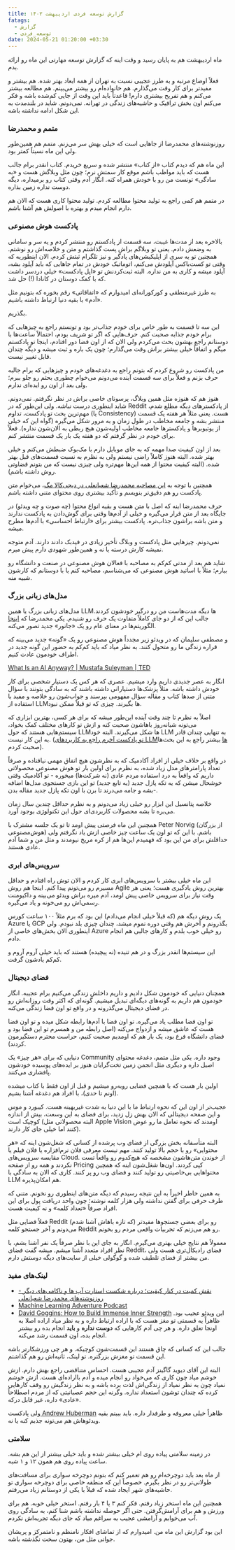 ```yaml
---
title: گزارش توسعه فردی اردیبهشت ۱۴۰۳
fatags:
  - گزارش
  - توسعه_فردی
date: 2024-05-21 01:20:00 +03:30
---
```

ماه اردیبهشت هم به پایان رسید و وقت اینه که گزارش توسعه مهارتی این ماه رو ارائه بدم. 

فعلاً اوضاع مرتبه و به طرز عجیبی نسبت به تهران از همه ابعاد بهتر شده. هم بیشتر و مفیدتر برای کار وقت می‌گذارم. هم خانواده‌ام رو بیشتر می‌بینم. هم مطالعه بیشتر می‌کنم و هم تفریح بیشتری دارم! قاعدتاً باید این وقت از جایی کم‌شده باشه و فکر می‌کنم اون بخش ترافیک و حاشیه‌های زندگی در تهرانه. نمی‌دونم. شاید در بلندمدت به این شکل ادامه نداشته باشه. 
### متمم و محمدرضا
روزنوشته‌های محمدرضا از جاهایی است که خیلی بهش سر می‌زنم. متمم هم همین‌طور ولی این ماه نسبتاً کمتر بود. 

این ماه هم که دیدم کتاب «از کتاب» منتشر شده و سریع خریدم. کتاب انقدر برام جالب هست که باید مواظب باشم موقع کار سمتش نرم؛ چون مثل وبلاگش هست و «به سادگی» تونست من رو با خودش همراه کنه. انگار آدم وقتی کتاب رو برمیداره، دیگه دوست نداره زمین بذاره. 

در متمم هم کمی راجع به تولید محتوا مطالعه کردم. تولید محتوا کاری هست که الان هم دارم انجام میدم و بهتره با اصولش هم آشنا باشم. 
### پادکست هوش مصنوعی
بالاخره بعد از مدت‌ها غیبت، سه قسمت از پادکستم رو منتشر کردم و یه سر و سامانی به وضعش دادم. یعنی تو وبلاگم براش پست گذاشتم و متن و خلاصه‌اش رو نوشتم. همچنین تو یه سری از اپلیکیشن‌های پادگیر و نیز تلگرام ثبتش کردم. الان اینطوریه که وقتی تو کست‌باکس آپلودش می‌کنم، اتوماتیک خودش در تمام جاهایی که باید آپلود بشه، آپلود میشه و کاری به من نداره. البته ثبت‌کردنش تو «اپل پادکست» خیلی دردسر داشت که با کمک دوستان در کانادا (!) حل شد.

به طرز غیرمنطقی و کورکورانه‌ای امیدوارم که «اتفاقاتی» رقم بخوره که بتونیم مثل «آدم» با بقیه دنیا ارتباط داشته باشیم. 

بگذریم. 

این سه تا قسمت به طور خاص برای خودم جذاب‌تر بود و تونستم راجع به چیزهایی که برام خودم جذابه صحبت کنم. حرف‌هایی که اگر تو شریف بودم، احتمالاً ساعت‌ها با دوستانم راجع بهشون بحث می‌کردم ولی الان که از اون فضا دور افتادم، اینجا تو پادکستم میگم و اتفاقاً خیلی بیشتر براش وقت می‌گذارم؛ چون یک باره و ثبت میشه و دیگه چندان قابل تغییر نیست. 

من پادکست رو شروع کردم که بتونم راجع به دغدغه‌های خودم و چیزهایی که برام جالبه حرف بزنم و فعلاً برای سه قسمت آینده می‌دونم می‌خوام چطوری بحثم رو جلو ببرم؛ ولی بعد از اون رو ایده‌ای ندارم. 

هنوز هم که هنوزه مثل همین وبلاگ، پرسونای خاصی براش در نظر نگرفتم. نمی‌دونم. شاید اینطوری درست نباشه. ولی این‌طور که در Reddit از پادکسترهای دیگه مطلع شدم، مهم‌ترین بحث تو پادکست، تداوم (یا Consistency) هست. یعنی مثلاً هر هفته یک قسمت منتشر بشه و جامعه مخاطب در طول زمان و به مرور شکل می‌گیره (گواه این که خیلی از یوتیوبرها و پادکسترها جامعه مخاطب اولیه‌شون هیچ ربطی به الان‌شون نداره). فعلاً برای خودم در نظر گرفتم که دو هفته یک بار یک قسمت منتشر کنم. 

بعد از اون کیفیت صدا مهمه که به جای موبایل دارم با مک‌بوک ضبطش می‌کنم و خیلی بهتر شده. البته هنوز کاملاً راضی نیستم ولی به نظرم به نسبت قسمت‌های قبل بهتر شده. (البته کیفیت محتوا از همه این‌ها مهم‌تره ولی چیزی نیست که من بتونم قضاوتی روش داشته باشم).

همچنین با توجه به [این مصاحبه محمدرضا شعبانعلی در دیجی‌کالا مگ](https://www.digikala.com/mag/podcast/%D9%85%D8%B0%D8%A7%DA%A9%D8%B1%D9%87-%D9%85%D9%88%D8%B1%D8%AF-%DA%86%DB%8C%D8%B2%D8%9B-%DA%AF%D9%81%D8%AA%E2%80%8C%D9%88%DA%AF%D9%88-%D8%A8%D8%A7-%D9%85%D8%AD%D9%85%D9%85%D8%AF%D8%B1%D8%B6%D8%A7/)، می‌خوام متن پادکست رو هم دقیق‌تر بنویسم و تأکید بیشتری روی محتوای متنی داشته باشم.

حرف محمدرضا اینه که اصل با متن هست و بقیه انواع محتوا (چه صوت و چه ویدئو) در جایگاه بعد از متن قرار می‌گیره و خیلی از آدم‌ها وقتی برای گوش‌دادن به پادکست ندارند و متن باشه براشون جذاب‌تره. پادکست بیشتر برای «ارتباط احساسی» با آدم‌ها مطرح میشه. 

نمی‌دونم. چیزهایی مثل پادکست و وبلاگ تأخیر زیادی در فیدبک دادند دارند. آدم متوجه نمیشه کارش درسته یا نه و همین‌طور شهودی دارم پیش میرم. 

شاید هم بعد از مدتی کم‌کم به مصاحبه با فعالان هوش مصنوعی در صنعت و دانشگاه رو بیارم؛ مثلاً با اساتید هوش مصنوعی که می‌شناسم، مصاحبه کنم یا با دوستانم که کارشون شبیه منه. 

### مدل‌های زبانی بزرگ
مدل‌های زبانی بزرگ یا همین LLMها دیگه مدت‌هاست من رو درگیر خودشون کردند. جالب این که از دو جای کاملاً متفاوت یک حرف رو شنیدم. یکی محمدرضا که [اینجا](https://mrshabanali.com/%da%86%d8%aa-%d8%ac%db%8c-%d9%be%db%8c-%d8%aa%db%8c-%d9%88%db%8c%d8%aa%da%af%d9%86%d8%b4%d8%aa%d8%a7%db%8c%d9%86/#comment-80736) الگوریتم‌ها در معنای عام رو یک «جانور» جدید تصور می‌کنه. 

و مصطفی سلیمان که در ویدئو زیر مجدداً هوش مصنوعی رو یک «گونه» جدید می‌بینه که قراره زندگی ما رو متحول کنند. به نظر میاد که باید کم‌کم به حضور این گونه جدید در اطراف خودمون عادت کنیم. 

[What Is an AI Anyway? | Mustafa Suleyman | TED](https://youtu.be/KKNCiRWd_j0?si=dTc9ONEgu3tKZ0nX)

انگار به عصر جدیدی داریم وارد میشیم. عصری که هر کس یک دستیار شخصی برای کار خودش داشته باشه. مثلاً پزشک‌ها دستیارانی داشته باشند که به سادگی بتونند با سؤال متنی از صدها کتاب و مقاله سؤال مفهومی بپرسند و جواب‌شون رو خلاصه و مفید با استفاده از LLMها بگیرند. چیزی که تو قبلاً ممکن نبود. 

اصلاً به نظرم تا چند وقت آینده این‌طور میشه که برای هر کسی، بهترین ابزاری که می‌تونه شبانه‌روز باهاشون صحبت کنه و ازش تو کارهای مختلف کمک بخواد، سیستم‌هایی هستند که حول LLMها شکل می‌گیرند. البته خود LLM به تنهایی چندان قادر به این کار نیست. ([تو پادکست آخرم راجع به کاربردهای LLMها](https://aprd.ir/ai-station-e07-llm-applications/) بیشتر راجع به این بحث‌ها صحبت کردم). 

در واقع بر خلاف خیلی از افراد آکادمیک که به نظرشون هیچ اتفاق مهمی نیافتاده و صرفاً تعداد پارامترهای مدل زیاد شده، به نظرم برای اولین بار تو هوش مصنوعی محصولاتی داریم که واقعاً به درد استفاده مردم عادی (نه شرکت‌ها) میخوره - تو آکادمیک وقتی خوشحال میشن که یه تکه پازل جدید (یه تابع جدید) تو این بازی جستجوی مدل‌ها اضافه بشه و جامه می‌درند تا برن با اون تکه پازل جدید مقاله بدن-.

خلاصه پتانسیل این ابزار رو خیلی زیاد می‌دونم و به نظرم حداقل چندین سال زمان می‌بره تا بشه محصولات کاربردی‌ای حول این تکنولوژی بوجود آورد. 

همچنین این ماه فرصتی پیش اومد تا تو یک جلسه مشترک با Peter Norvig (از بزرگان هوش‌مصنوعی) باشم. با این که تو اون یک ساعت چیز خاصی ازش یاد نگرفتم ولی حداقلش برای من این بود که فهمیدم این‌ها هم از کره مریخ نیومدند و مثل من و شما آدم عادی هستند. 
### سرویس‌های ابری
این ماه خیلی بیشتر با سرویس‌های ابری کار کردم و الان توش راه افتادم و حداقل مسیرم رو می‌تونم پیدا کنم. اینجا هم روش Agile بهترین روش یادگیری هست؛ یعنی هر وقت نیاز برای سرویس خاصی پیش اومد، آدم میره براش ویدئو می‌بینه و داکیومنت رسمی‌اش رو می‌خونه و یاد می‌گیره. 

یک روش دیگه هم (که قبلاً خیلی انجام می‌دادم) این بود که برم مثلاً ۱۰۰ ساعت کورس Azure یا GCP بگذرونم و آخرش هم وقتی دوره تموم میشد، چندان چیزی بلد نبودم. ولی اینطوری الان بخش‌های خاصی از Azure رو خیلی خوب بلدم و کارهای جالبی هم انجام دادم.

این سیستم‌ها انقدر بزرگ و در هم تنیده (نه پیچیده) هستند که باید خیلی آروم آروم و کم‌کم یادشون گرفت. 
### فضای دیجیتال
همچنان دنیایی که خودمون شکل دادیم و داریم داخلش زندگی می‌کنیم برام عجیبه. انگار خودمون هم داریم به گونه‌های دیگه‌ای تبدیل میشیم. گونه‌ای که اکثر وقت روزانه‌اش رو در فضای دیجیتال می‌گذرونه و در واقع تو اون فضا زندگی می‌کنه. 

تو اون فضا مطلب یاد می‌گیره. تو اون فضا با آدم‌ها رابطه شکل میده و تو اون فضا هست که عاشق میشه و ازدواج می‌کنه (اصل رابطه من و همسرم تو این فضا بود و فضای دانشگاه فرع بود، یک بار هم که اومدیم صحبت کنیم، حراست محترم دستگیرمون کردند). 

دنیایی که برای «هر چیز» یک Community وجود داره. یکی مثل متمم، دغدغه محتوای اصیل داره و دیگری مثل انجمن زمین تخت‌گرایان هنوز بر ایده‌های پوسیده خودشون پافشاری می‌کنند. 

اولین بار هست که با همچین فضایی روبه‌رو میشیم و قبل از اون فقط با کتاب میشده (اونم تا حدی)، با افراد هم دغدغه آشنا بشیم. 

عجیب‌تر از اون این که نحوه ارتباط ما با این دنیا به شدت غیربهینه هست. کیبورد و موس و این صفحه دیجیتالی که الان بهش زل زدید، برای فضای به این وسعت، بیش از اندازه کوچیک است (البته محصولاتی مثل Apple Vision اومدند که نحوه تعامل ما رو عوض کنند اما خیلی جای کار دارند).

البته متأسفانه بخش بزرگی از فضای وب پرشده از کسانی که شغل‌شون اینه که «هر محتوایی» رو با حجم بالا تولید کنند. مهم نیست معرفی فلان نرم‌افزاره یا فلان فیلم یا مقایسه سرویس‌های Cloud. از خوندن متن‌هاشون مشخصه که هیچ‌کدوم رو واقعاً تست نکردند و همه رو از صفحه Pricing کپی کردند. اون‌ها شغل‌شون اینه که همچین محتواهایی بی‌خاصیتی رو تولید کنند و فضای وب رو پر کنند. کاری که الان به سادگی با LLM هم امکان‌پذیره. 

به همین‌ خاطر اخیراً به این نتیجه رسیدم که دیگه متن‌های اینطوری رو نخونم. متنی که طرف حرفی برای گفتن نداشته ولی هزار کلمه نوشته؛ چون واحد دریافت پول برای این افراد صرفاً «تعداد کلمه» و نه کیفیت هست. 

فعلاً فضایی مثل Reddit (که تازه باهاش آشنا شدم) رو برای بعضی جستجوها مفیدتر می‌دونم و آخر جستجو کلمه Reddit رو هم می‌زنم که تجربیات واقعی مردم رو بخونم. 

معمولاً هم نتایج خیلی بهتری می‌گیرم. انگار به جای این با نظر صرفاً یک نفر آشنا بشم، با نظر افراد متعدد آشنا میشم. میشه گفت فضای Reddit، فضای رادیکال‌تری هست ولی من بیشتر از فضای تلطیف شده و گوگولی خیلی از سایت‌های دیگه دوستش دارم.
### لینک‌های مفید
 - [نقش کمیت در کنار کیفیت؛ درباره شکست استارت آپ ها و ناکامی‌های دیگر - روزنوشته‌های محمدرضا شعبانعلی](https://mrshabanali.com/%D8%B1%D8%A7%D8%A8%D8%B7%D9%87-%DA%A9%D9%85%DB%8C%D8%AA-%D9%88-%DA%A9%DB%8C%D9%81%DB%8C%D8%AA/)
- [Machine Learning Adventure Podcast](https://castbox.fm/channel/6090431?country=ir)
- [David Goggins: How to Build Immense Inner Strength](https://youtu.be/nDLb8_wgX50?t=2790)
 این ویدئو عجیب بود. ظاهراً یه قسمتی تو مغز هست که با اراده ارتباط داره و به نظر میاد اراده اصلا به اونجا تعلق داره. و هر چی آدم کارهایی که **دوست نداره** و **باید** انجام بده رو بیشتر انجام بده، اون قسمت رشد می‌کنه.

جالب این که کسانی که چاق هستند این قسمت‌شون کوچیکه. و هر چی ورزشکارتر باشه این قسمت تو مغزش بزرگتره. تو لینک، ثانیه‌اش رو هم گذاشتم.

البته این آقای دیوید گاگینز آدم عجیبی هست. احساس متناقضی راجع بهش دارم. ازش خوشم میاد چون کاری که می‌خواد رو انجام میده و آدم بااراده‌ای هست. ازش خوشم نمیاد چون به نظر نمیاد از زندگی‌اش لذت برده باشه و به نظر زندگیش رو وقف کارهایی کرده که چندان توشون استعداد نداره. وگرنه این حجم عصبانیتی که از مردم اصطلاحاً «عادی» داره، غیر قابل درکه. 

ولی پادکست[ Andrew Huberman](https://www.youtube.com/@hubermanlab/videos) ظاهراً خیلی معروفه و طرفدار داره. باید ببینم بقیه ویدئوهاش هم می‌تونه جذبم کنه یا نه. 
### سلامتی
در زمینه سلامتی پیاده روی‌ ام خیلی بیشتر شده و باید خیلی بیشتر از این هم بشه. ساعت پیاده روی هم همون ۱۲ و ۱ شبه. 

از ماه بعد باید دوچرخه‌ام رو هم تعمیر کنم که بتونم دوچرخه سواری برای مسافت‌های طولانی‌تر رو در نظر بگیرم. خصوصاً این که منطقه خاصی برای دوچرخه سواری تو حاشیه‌های شهر ایجاد شده که قبلاً با یکی از دوستانم زیاد می‌رفتم. 

همچنین این ماه استخر زیاد رفتم. فکر کنم ۳ یا ۴ بار رفتم. استخر خیلی خوبه. هم برای ورزش و هم برای آرامش‌گرفتن. حتی اگر حوصله نداشته باشم شنا کنم، به سادگی روی آب می‌خوابم و آرامشی عجیب به سراغم میاد که جای دیگه‌ تجربه‌اش نکردم. 

این بود گزارش این ماه من. امیدوارم که از تماشای افکار نامنظم و نامتمرکز و پریشان جوانی مثل من، بهتون سخت نگذشته باشه. ‬